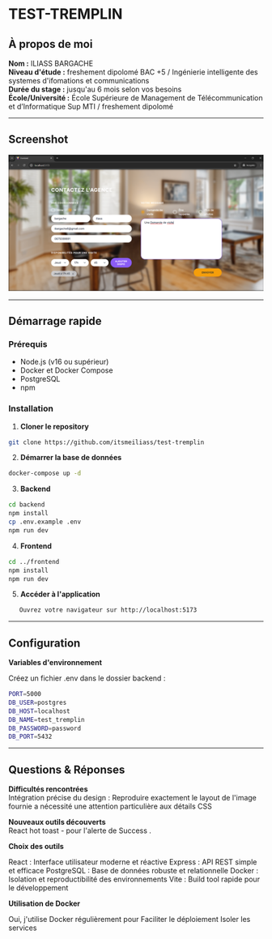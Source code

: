 # TEST-TREMPLIN

## À propos de moi

**Nom :** ILIASS BARGACHE <br />
**Niveau d'étude :** freshement dipolomé BAC +5 / Ingénierie intelligente des systemes d'ifomations et communications <br />
**Durée du stage :** jusqu'au 6 mois selon vos besoins <br />
**École/Université :** École Supérieure de Management de Télécommunication et d’Informatique Sup MTI / freshement dipolomé <br />

---

## Screenshot

![Contact Form Screenshot](./image.png)

---

## Démarrage rapide

### Prérequis

- Node.js (v16 ou supérieur)
- Docker et Docker Compose
- PostgreSQL
- npm

### Installation

1. **Cloner le repository**

```bash
git clone https://github.com/itsmeiliass/test-tremplin

```

2. **Démarrer la base de données**

```bash
docker-compose up -d
```

3. **Backend**

```bash
cd backend
npm install
cp .env.example .env
npm run dev
```

4. **Frontend**

```bash
cd ../frontend
npm install
npm run dev
```

5. **Accéder à l'application**

```bash
   Ouvrez votre navigateur sur http://localhost:5173
```

---

## Configuration

**Variables d'environnement**

Créez un fichier .env dans le dossier backend :

```bash
PORT=5000
DB_USER=postgres
DB_HOST=localhost
DB_NAME=test_tremplin
DB_PASSWORD=password
DB_PORT=5432
```

---

## Questions & Réponses

**Difficultés rencontrées** </br>
Intégration précise du design : Reproduire exactement le layout de l'image fournie a nécessité une attention particulière aux détails CSS

**Nouveaux outils découverts** </br>
React hot toast - pour l'alerte de Success .

**Choix des outils** </br>

React : Interface utilisateur moderne et réactive
Express : API REST simple et efficace
PostgreSQL : Base de données robuste et relationnelle
Docker : Isolation et reproductibilité des environnements
Vite : Build tool rapide pour le développement

**Utilisation de Docker** </br>

Oui, j'utilise Docker régulièrement pour
Faciliter le déploiement
Isoler les services
